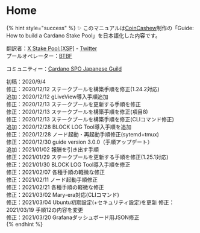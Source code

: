 # Home

{% hint style="success" %}
✨ このマニュアルは[CoinCashew](https://www.coincashew.com/coins/overview-ada/guide-how-to-build-a-haskell-stakepool-node)制作の「Guide: How to build a Cardano Stake Pool」を日本語化した内容です。

翻訳者：[X Stake Pool:[XSP]](https://xstakepool.com/)  - [Twitter](https://twitter.com/X_StakePool_XSP)  
プールオペレーター：[BTBF](https://twitter.com/btbfpark)  
  
コミュニティー：[Cardano SPO Japanese Guild](https://discord.gg/U3gU54c)  

初稿：2020/9/4  
修正：2020/12/12 ステークプールを構築手順を修正(1.24.2対応)  
追加：2020/12/12 gLiveView導入手順追加  
修正：2020/12/13 ステークプールを更新する手順を修正  
修正：2020/12/13 ステークプールを構築手順を修正(項目8)  
修正：2020/12/13 ステークプールを構築手順を修正(CLIコマンド修正)  
追加：2020/12/28 BLOCK LOG Tool導入手順を追加  
修正：2020/12/28 ノード起動・再起動手順修正(sytemd+tmux)   
修正：2020/12/30 guide version 3.0.0（手順アップデート）  
追加：2021/01/02 報酬を引き出す手順  
修正：2021/01/29 ステークプールを更新する手順を修正(1.25.1対応)  
修正：2021/01/30 BLOCK LOG Tool導入手順を修正  
修正：2021/02/07 各種手順の軽微な修正  
修正：2021/02/11 ノード起動手順修正  
修正：2021/02/21 各種手順の軽微な修正  
修正：2021/03/02 Mary-era対応(CLIコマンド)  
修正：2021/03/04 Ubuntu初期設定(+セキュリティ設定)を更新
修正：2021/03/19 手順12の内容を変更  
修正：2021/03/20 Grafanaダッシュボード用JSON修正  
{% endhint %}


